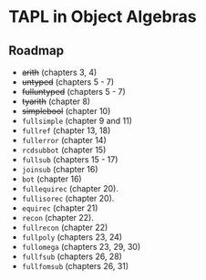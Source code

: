 # TAPL in Object Algebras

## Roadmap

- ~~arith~~ (chapters 3, 4)
- ~~untyped~~ (chapters 5 - 7)
- ~~fulluntyped~~ (chapters 5 - 7)
- ~~tyarith~~ (chapter 8)
- ~~simplebool~~ (chapter 10)
- `fullsimple` (chapter 9 and 11)
- `fullref` (chapter 13, 18)
- `fullerror` (chapter 14)
- `rcdsubbot` (chapter 15)
- `fullsub` (chapters 15 - 17)
- `joinsub` (chapter 16)
- `bot` (chapter 16)
- `fullequirec` (chapter 20).
- `fullisorec` (chapter 20).
- `equirec` (chapter 21)
- `recon` (chapter 22).
- `fullrecon` (chapter 22)
- `fullpoly` (chapters 23, 24)
- `fullomega` (chapters 23, 29, 30)
- `fullfsub` (chapters 26, 28)
- `fullfomsub` (chapters 26, 31)